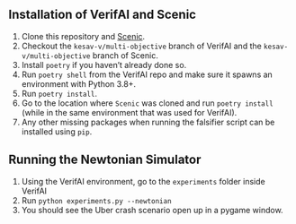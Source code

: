 ## Installation of VerifAI and Scenic

1. Clone this repository and [Scenic](https://github.com/BerkeleyLearnVerify/Scenic).
2. Checkout the `kesav-v/multi-objective` branch of VerifAI and the `kesav-v/multi-objective` branch of Scenic.
3. Install `poetry` if you haven’t already done so.
4. Run `poetry shell` from the VerifAI repo and make sure it spawns an environment with Python 3.8+.
5. Run `poetry install`.
6. Go to the location where `Scenic` was cloned and run `poetry install` (while in the same environment that was used for VerifAI).
7. Any other missing packages when running the falsifier script can be installed using `pip`.

## Running the Newtonian Simulator

1. Using the VerifAI environment, go to the `experiments` folder inside VerifAI
2. Run `python experiments.py --newtonian`
3. You should see the Uber crash scenario open up in a pygame window.
